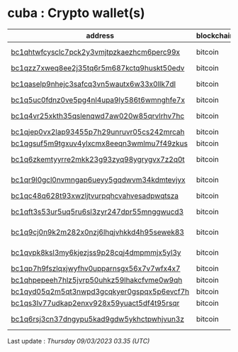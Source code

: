 # cuba : Crypto wallet(s)

| address | blockchain | Balance |
|---|---|---|
| [bc1qhtwfcysclc7pck2y3vmjtpzkaezhcm6perc99x](https://www.blockchain.com/explorer/addresses/btc/bc1qhtwfcysclc7pck2y3vmjtpzkaezhcm6perc99x) | bitcoin | $ 13353784 |
| [bc1qzz7xweq8ee2j35tq6r5m687kctq9huskt50edv](https://www.blockchain.com/explorer/addresses/btc/bc1qzz7xweq8ee2j35tq6r5m687kctq9huskt50edv) | bitcoin | $ 798321 |
| [bc1qaselp9nhejc3safcq3vn5wautx6w33x0llk7dl](https://www.blockchain.com/explorer/addresses/btc/bc1qaselp9nhejc3safcq3vn5wautx6w33x0llk7dl) | bitcoin | $ 1162302 |
| [bc1q5uc0fdnz0ve5pg4nl4upa9ly586t6wmnghfe7x](https://www.blockchain.com/explorer/addresses/btc/bc1q5uc0fdnz0ve5pg4nl4upa9ly586t6wmnghfe7x) | bitcoin | $ 983731 |
| [bc1q4vr25xkth35qslenqwd7aw020w85qrvlrhv7hc](https://www.blockchain.com/explorer/addresses/btc/bc1q4vr25xkth35qslenqwd7aw020w85qrvlrhv7hc) | bitcoin | $ 1590573 |
| [bc1qjep0vx2lap93455p7h29unruvr05cs242mrcah](https://www.blockchain.com/explorer/addresses/btc/bc1qjep0vx2lap93455p7h29unruvr05cs242mrcah) | bitcoin | $ 0 |
| [bc1qgsuf5m9tgxuv4ylxcmx8eeqn3wmlmu7f49zkus](https://www.blockchain.com/explorer/addresses/btc/bc1qgsuf5m9tgxuv4ylxcmx8eeqn3wmlmu7f49zkus) | bitcoin | $ 457098 |
| [bc1q6zkemtyyrre2mkk23g93zyq98ygrygvx7z2q0t](https://www.blockchain.com/explorer/addresses/btc/bc1q6zkemtyyrre2mkk23g93zyq98ygrygvx7z2q0t) | bitcoin | $ 10163533 |
| [bc1qr9l0gcl0nvmngap6ueyy5gqdwvm34kdmtevjyx](https://www.blockchain.com/explorer/addresses/btc/bc1qr9l0gcl0nvmngap6ueyy5gqdwvm34kdmtevjyx) | bitcoin | $ 4094333 |
| [bc1qc48q628t93xwzljtvurpqhcvahvesadpwqtsza](https://www.blockchain.com/explorer/addresses/btc/bc1qc48q628t93xwzljtvurpqhcvahvesadpwqtsza) | bitcoin | $ 134309 |
| [bc1qft3s53ur5uq5ru6sl3zyr247dpr55mnggwucd3](https://www.blockchain.com/explorer/addresses/btc/bc1qft3s53ur5uq5ru6sl3zyr247dpr55mnggwucd3) | bitcoin | $ 4309411 |
| [bc1q9cj0n9k2m282x0nzj6lhqjvhkkd4h95sewek83](https://www.blockchain.com/explorer/addresses/btc/bc1q9cj0n9k2m282x0nzj6lhqjvhkkd4h95sewek83) | bitcoin | $ 3252361 |
| [bc1qvpk8ksl3my6kjezjss9p28cqj4dmpmmjx5yl3y](https://www.blockchain.com/explorer/addresses/btc/bc1qvpk8ksl3my6kjezjss9p28cqj4dmpmmjx5yl3y) | bitcoin | $ 8122149 |
| [bc1qp7h9fszlqxjwyfhv0upparnsgx56x7v7wfx4x7](https://www.blockchain.com/explorer/addresses/btc/bc1qp7h9fszlqxjwyfhv0upparnsgx56x7v7wfx4x7) | bitcoin | $ 692419 |
| [bc1qhpepeeh7hlz5jvrp50uhkz59lhakcfvme0w9qh](https://www.blockchain.com/explorer/addresses/btc/bc1qhpepeeh7hlz5jvrp50uhkz59lhakcfvme0w9qh) | bitcoin | $ 496629 |
| [bc1qyd05q2m5qt3nwpd3gcqkyer0gspqx5p6evcf7h](https://www.blockchain.com/explorer/addresses/btc/bc1qyd05q2m5qt3nwpd3gcqkyer0gspqx5p6evcf7h) | bitcoin | $ 333777 |
| [bc1qs3lv77udkap2enxv928x59yuact5df4t95rsqr](https://www.blockchain.com/explorer/addresses/btc/bc1qs3lv77udkap2enxv928x59yuact5df4t95rsqr) | bitcoin | $ 228405 |
| [bc1q6rsj3cn37dngypu5kad9gdw5ykhctpwhjvun3z](https://www.blockchain.com/explorer/addresses/btc/bc1q6rsj3cn37dngypu5kad9gdw5ykhctpwhjvun3z) | bitcoin | $ 9977496 |

Last update : _Thursday 09/03/2023 03.35 (UTC)_

